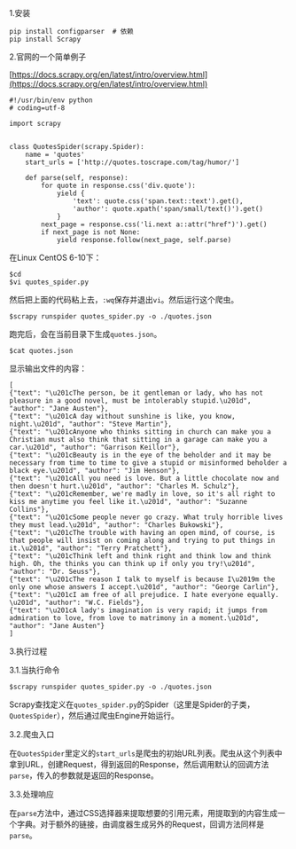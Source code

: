 1.安装

```
pip install configparser  # 依赖
pip install Scrapy
```

2.官网的一个简单例子

[https://docs.scrapy.org/en/latest/intro/overview.html](https://docs.scrapy.org/en/latest/intro/overview.html)

```
#!/usr/bin/env python
# coding=utf-8

import scrapy


class QuotesSpider(scrapy.Spider):
    name = 'quotes'
    start_urls = ['http://quotes.toscrape.com/tag/humor/']

    def parse(self, response):
        for quote in response.css('div.quote'):
            yield {
                'text': quote.css('span.text::text').get(),
                'author': quote.xpath('span/small/text()').get()
            }
        next_page = response.css('li.next a::attr("href")').get()
        if next_page is not None:
            yield response.follow(next_page, self.parse)
```

在Linux CentOS 6-10下：

```
$cd
$vi quotes_spider.py
```

然后把上面的代码粘上去，`:wq`保存并退出`vi`。然后运行这个爬虫。

```
$scrapy runspider quotes_spider.py -o ./quotes.json
```

跑完后，会在当前目录下生成`quotes.json`。

```
$cat quotes.json
```

显示输出文件的内容：

```
[
{"text": "\u201cThe person, be it gentleman or lady, who has not pleasure in a good novel, must be intolerably stupid.\u201d", "author": "Jane Austen"},
{"text": "\u201cA day without sunshine is like, you know, night.\u201d", "author": "Steve Martin"},
{"text": "\u201cAnyone who thinks sitting in church can make you a Christian must also think that sitting in a garage can make you a car.\u201d", "author": "Garrison Keillor"},
{"text": "\u201cBeauty is in the eye of the beholder and it may be necessary from time to time to give a stupid or misinformed beholder a black eye.\u201d", "author": "Jim Henson"},
{"text": "\u201cAll you need is love. But a little chocolate now and then doesn't hurt.\u201d", "author": "Charles M. Schulz"},
{"text": "\u201cRemember, we're madly in love, so it's all right to kiss me anytime you feel like it.\u201d", "author": "Suzanne Collins"},
{"text": "\u201cSome people never go crazy. What truly horrible lives they must lead.\u201d", "author": "Charles Bukowski"},
{"text": "\u201cThe trouble with having an open mind, of course, is that people will insist on coming along and trying to put things in it.\u201d", "author": "Terry Pratchett"},
{"text": "\u201cThink left and think right and think low and think high. Oh, the thinks you can think up if only you try!\u201d", "author": "Dr. Seuss"},
{"text": "\u201cThe reason I talk to myself is because I\u2019m the only one whose answers I accept.\u201d", "author": "George Carlin"},
{"text": "\u201cI am free of all prejudice. I hate everyone equally. \u201d", "author": "W.C. Fields"},
{"text": "\u201cA lady's imagination is very rapid; it jumps from admiration to love, from love to matrimony in a moment.\u201d", "author": "Jane Austen"}
]
```

3.执行过程

3.1.当执行命令
```
$scrapy runspider quotes_spider.py -o ./quotes.json
```
Scrapy查找定义在`quotes_spider.py`的Spider（这里是Spider的子类，`QuotesSpider`），然后通过爬虫Engine开始运行。

3.2.爬虫入口

在`QuotesSpider`里定义的`start_urls`是爬虫的初始URL列表。爬虫从这个列表中拿到URL，创建Request，得到返回的Response，然后调用默认的回调方法`parse`，传入的参数就是返回的Response。

3.3.处理响应

在`parse`方法中，通过CSS选择器来提取想要的引用元素，用提取到的内容生成一个字典。对于额外的链接，由调度器生成另外的Request，回调方法同样是`parse`。
